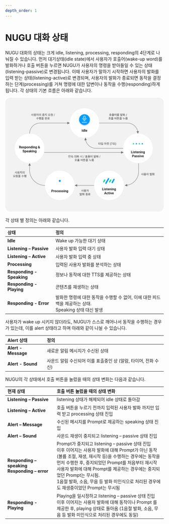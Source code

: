 ```yaml
---
depth_order: 1
---
```


# NUGU 대화 상태

NUGU 대화의 상태는 크게 idle, listening, processing, responding의 4단계로 나눠질 수 있습니다. 먼저 대기상태(idle state)에서 사용자가 호출어(wake-up word)를 발화하거나 호출 버튼을 누르면 NUGU가 사용자의 명령을 받아들일 수 있는 상태(listening-passive)로 변경됩니다. 이때 사용자가 말하기 시작하면 사용자의 발화를 입력 받는 상태(listening-active)로 변경되며, 사용자의 발화가 종료되면 동작을 결정하는 단계(processing)를 거쳐 명령에 대한 답변이나 동작을 수행(responding)하게 됩니다. 각 상태의 기본 흐름은 아래와 같습니다.

![](../assets/images/status-01.png)

각 상태 별 정의는 아래와 같습니다.

| 상태                        | 정의                                                                 |
|:--------------------------|:-------------------------------------------------------------------|
| **Idle**                  | Wake up 가능한 대기 상태                                                  |
| **Listening – Passive**   | 사용자 발화 입력 대기 상태                                                    |
| **Listening – Active**    | 사용자 발화 입력 중 상태                                                     |
| **Processing**            | 입력된 사용자 발화를 분석하는 상태                                                |
| **Responding - Speaking** | 정보나 동작에 대한 TTS를 제공하는 상태                                            |
| **Responding - Playing**  | 콘텐츠를 재생하는 상태                                                       |
| **Responding - Error**    | 발화한 명령에 대한 동작을 수행할 수 없어, 이에 대한 피드백을 제공하는 상태.<br/>Speaking 상태 대신 발생 |

사용자가 wake up 시키지 않더라도, NUGU가 스스로 깨어나서 동작을 수행하는 경우가 있는데, 이를 alert 상태라고 하며 아래와 같이 나뉠 수 있습니다.

| Alert 상태            | 정의                                     |
|:--------------------|:---------------------------------------|
| **Alert - Message** | 새로운 알림 메시지가 수신된 상태                     |
| **Alert - Sound**   | 사운드 알림 수신되어 이를 표출중인 상 (알람, 타이머, 전화 수신) |

NUGU의 각 상태에서 호출 버튼을 눌렀을 때의 상태 변화는 다음과 같습니다.

| 현재 상태                                            | 호출 버튼 눌렀을 때의 상태 변화                                                                                                                                                                                                                                          |
|:-------------------------------------------------|:------------------------------------------------------------------------------------------------------------------------------------------------------------------------------------------------------------------------------------------------------------|
| **Listening – Passive**                          | listening 상태가 해제되어 idle 상태로 돌아감                                                                                                                                                                                                                             |
| **Listening – Active**                           | 호출 버튼을 누르기 전까지 입력된 사용자 발화 까지만 입력 받고 processing 상태 진입                                                                                                                                                                                                        |
| **Alert – Message**                              | 수신된 메시지를 Prompt로 제공하는 speaking 상태 진입                                                                                                                                                                                                                        |
| **Alert – Sound**                                | 사운드 재생이 중지되고 listening – passive 상태 진입                                                                                                                                                                                                                      |
| **Responding – speaking** **Responding – error** | Prompt가 중지되고 listening – passive 상태 진입<br/>이후 이어지는 사용자 발화에 대해 Prompt가 아닌 동작(볼륨 조절, 재생, 재시작 등)을 수행하는 경우에는 동작을 먼저 수행한 후, 중지되었던 Prompt를 처음부터 재시작<br/>사용자 발화에 대해 Prompt를 제공하는 경우에는 중지되었던 Prompt는 무시됨.<br/>1음절 발화, 소음, 무음 등 발화 미인식으로 처리된 경우에도 재생중이었던 Prompt는 무시됨 |
| **Responding - Playing**                         | Playing을 일시정하고 listening – passive 상태 진입<br/>이후 이어지는 사용자 발화에 대해 동작이나 Prompt 를 제공한 후, playing 상태로 돌아옴 (1음절 발화, 소음, 무음 등 발화 미인식으로 처리된 경우에도 동일)                                                                                                                |

